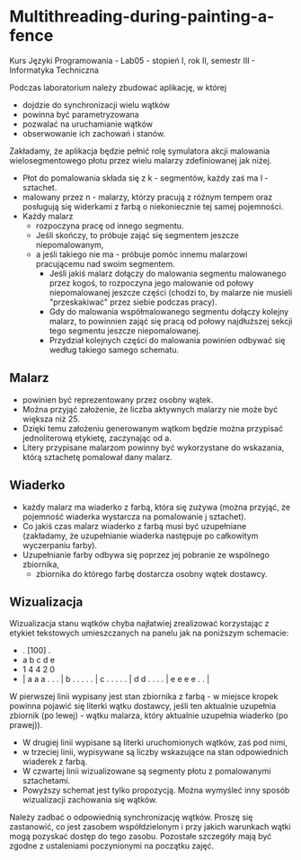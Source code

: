# Multithreading-during-painting-a-fence
Kurs Języki Programowania - Lab05 - stopień I, rok II, semestr III - Informatyka Techniczna

Podczas laboratorium należy zbudować aplikację, w której 
- dojdzie do synchronizacji wielu wątków
- powinna być parametryzowana
- pozwalać na uruchamianie wątków
- obserwowanie ich zachowań i stanów.

Zakładamy, że aplikacja będzie pełnić rolę symulatora akcji malowania wielosegmentowego płotu przez wielu malarzy zdefiniowanej jak niżej.
- Płot do pomalowania składa się z k - segmentów, każdy zaś ma l - sztachet.
- malowany przez n - malarzy, którzy pracują z różnym tempem oraz posługują się widerkami z farbą o niekoniecznie tej samej pojemności.
- Każdy malarz 
	- rozpoczyna pracę od innego segmentu. 
	- Jeśli skończy, to próbuje zająć się segmentem jeszcze niepomalowanym, 
	- a jeśli takiego nie ma - próbuje pomóc innemu malarzowi pracującemu nad swoim segmentem.
		- Jeśli jakiś malarz dołączy do malowania segmentu malowanego przez kogoś, to rozpoczyna jego malowanie od połowy niepomalowanej jeszcze części (chodzi  			to, by malarze nie musieli "przeskakiwać" przez siebie podczas pracy). 
		- Gdy do malowania współmalowanego segmentu dołączy kolejny malarz, to powinnien zająć się pracą od połowy najdłuższej sekcji tego segmentu jeszcze 				niepomalowanej. 
		- Przydział kolejnych części do malowania powinien odbywać się według takiego samego schematu.

## Malarz 
- powinien być reprezentowany przez osobny wątek. 
- Można przyjąć założenie, że liczba aktywnych malarzy nie może być większa niż 25. 
- Dzięki temu założeniu generowanym wątkom będzie można przypisać jednoliterową etykietę, zaczynając od a. 
- Litery przypisane malarzom powinny być wykorzystane do wskazania, którą sztachetę pomalował dany malarz.

## Wiaderko
- każdy malarz ma wiaderko z farbą, która się zużywa (można przyjąć, że pojemność wiaderka wystarcza na pomalowanie j sztachet). 
- Co jakiś czas malarz wiaderko z farbą musi być uzupełniane (zakładamy, że uzupełnianie wiaderka następuje po całkowitym wyczerpaniu farby). 
- Uzupełnianie farby odbywa się poprzez jej pobranie ze wspólnego zbiornika, 
	- zbiornika do którego farbę dostarcza osobny wątek dostawcy.
## Wizualizacja
Wizualizacja stanu wątków chyba najłatwiej zrealizować korzystając z etykiet tekstowych umieszczanych na panelu jak na poniższym schemacie:
- . [100] .
- a  b  c  d  e
- 1  4  4  2  0
- | a a a . . . | b . . . . . | c . . . . . | d d . . . . | e e e e . . | 

W pierwszej linii wypisany jest stan zbiornika z farbą 
	- w miejsce kropek powinna pojawić się literki wątku dostawcy, jeśli ten aktualnie uzupełnia zbiornik (po lewej) 
	- wątku malarza, który aktualnie uzupełnia wiaderko (po prawej)).
- W drugiej linii wypisane są literki uruchomionych wątków, zaś pod nimi, 
- w trzeciej linii, wypisywane są liczby wskazujące na stan odpowiednich wiaderek z farbą. 
- W czwartej linii wizualizowane są segmenty płotu z pomalowanymi sztachetami.
- Powyższy schemat jest tylko propozycją. Można wymyśleć inny sposób wizualizacji zachowania się wątków.

Należy zadbać o odpowiednią synchronizację wątków. Proszę się zastanowić, co jest zasobem współdzielonym i przy jakich warunkach wątki mogą pozyskać dostęp do tego zasobu.
Pozostałe szczegóły mają być zgodne z ustaleniami poczynionymi na początku zajęć.

